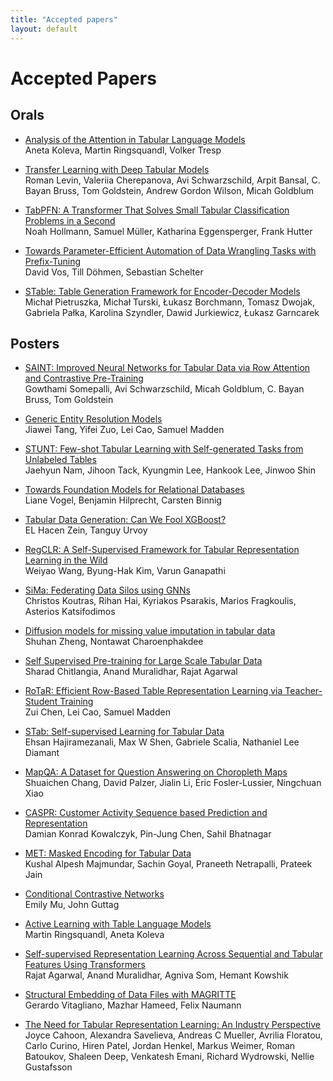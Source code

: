 ```yaml
---
title: "Accepted papers"
layout: default
---
```


# Accepted Papers

## Orals

- <a href="https://openreview.net/forum?id=-kZV-BVwISM" target="_blank">Analysis of the Attention in Tabular Language Models</a><br>
Aneta Koleva, Martin Ringsquandl, Volker Tresp

-  <a href="https://openreview.net/forum?id=FUMxFwyLQZ" target="_blank">Transfer Learning with Deep Tabular Models</a><br>
Roman Levin, Valeriia Cherepanova, Avi Schwarzschild, Arpit Bansal, C. Bayan Bruss, Tom Goldstein, Andrew Gordon Wilson, Micah Goldblum

- <a href="https://openreview.net/forum?id=eu9fVjVasr4" target="_blank">TabPFN: A Transformer That Solves Small Tabular Classification Problems in a Second</a><br>
Noah Hollmann, Samuel Müller, Katharina Eggensperger, Frank Hutter

- <a href="https://openreview.net/forum?id=8kyYJs2YkFH" target="_blank">Towards Parameter-Efficient Automation of Data Wrangling Tasks with Prefix-Tuning</a><br>
David Vos, Till Döhmen, Sebastian Schelter

- <a href="https://openreview.net/forum?id=ubmZh5wc3Da" target="_blank">STable: Table Generation Framework for Encoder-Decoder Models</a><br>
Michał Pietruszka, Michał Turski, Łukasz Borchmann, Tomasz Dwojak, Gabriela Pałka, Karolina Szyndler, Dawid Jurkiewicz, Łukasz Garncarek



## Posters

- <a href="https://openreview.net/forum?id=FiyUTAy4sB8" target="_blank">SAINT: Improved Neural Networks for Tabular Data via Row Attention and Contrastive Pre-Training</a><br>
Gowthami Somepalli, Avi Schwarzschild, Micah Goldblum, C. Bayan Bruss, Tom Goldstein

- <a href="https://openreview.net/forum?id=tRkVo1jMas" target="_blank">Generic Entity Resolution Models</a><br>
Jiawei Tang, Yifei Zuo, Lei Cao, Samuel Madden

- <a href="https://openreview.net/forum?id=UdgnVBO7MoM" target="_blank">STUNT: Few-shot Tabular Learning with Self-generated Tasks from Unlabeled Tables</a><br>
Jaehyun Nam, Jihoon Tack, Kyungmin Lee, Hankook Lee, Jinwoo Shin

- <a href="https://openreview.net/forum?id=s1KlNOQq71_" target="_blank">Towards Foundation Models for Relational Databases</a><br>
Liane Vogel, Benjamin Hilprecht, Carsten Binnig

- <a href="https://openreview.net/forum?id=tTQzJ6TJGVi" target="_blank">Tabular Data Generation: Can We Fool XGBoost?</a><br>
EL Hacen Zein, Tanguy Urvoy

- <a href="https://openreview.net/forum?id=7q_-aEdnGZw" target="_blank">RegCLR: A Self-Supervised Framework for Tabular Representation Learning in the Wild</a><br>
Weiyao Wang, Byung-Hak Kim, Varun Ganapathi

- <a href="https://openreview.net/forum?id=hjfnOPPl3og" target="_blank">SiMa: Federating Data Silos using GNNs</a><br>
Christos Koutras, Rihan Hai, Kyriakos Psarakis, Marios Fragkoulis, Asterios Katsifodimos

- <a href="https://openreview.net/forum?id=4q9kFrXC2Ae" target="_blank">Diffusion models for missing value imputation in tabular data</a><br>
Shuhan Zheng, Nontawat Charoenphakdee

- <a href="https://openreview.net/forum?id=BXP02v4tZIL" target="_blank">Self Supervised Pre-training for Large Scale Tabular Data</a><br>
Sharad Chitlangia, Anand Muralidhar, Rajat Agarwal

- <a href="https://openreview.net/forum?id=1USEPiEY3G" target="_blank">RoTaR: Efficient Row-Based Table Representation Learning via Teacher-Student Training</a><br>
Zui Chen, Lei Cao, Samuel Madden

- <a href="https://openreview.net/forum?id=EfR55bFcrcI" target="_blank">STab: Self-supervised Learning for Tabular Data</a><br>
Ehsan Hajiramezanali, Max W Shen, Gabriele Scalia, Nathaniel Lee Diamant

- <a href="https://openreview.net/forum?id=znKbVjeR0yI" target="_blank">MapQA: A Dataset for Question Answering on Choropleth Maps</a><br>
Shuaichen Chang, David Palzer, Jialin Li, Eric Fosler-Lussier, Ningchuan Xiao

- <a href="https://openreview.net/forum?id=s0ztlv6yPFc" target="_blank">CASPR: Customer Activity Sequence based Prediction and Representation</a><br>
Damian Konrad Kowalczyk, Pin-Jung Chen, Sahil Bhatnagar

- <a href="https://openreview.net/forum?id=vMHs3HR7r0A" target="_blank">MET: Masked Encoding for Tabular Data</a><br>
Kushal Alpesh Majmundar, Sachin Goyal, Praneeth Netrapalli, Prateek Jain

- <a href="https://openreview.net/forum?id=MbpMqAXAGFH" target="_blank">Conditional Contrastive Networks</a><br>
Emily Mu, John Guttag

- <a href="https://openreview.net/forum?id=b6UtkPRUivA" target="_blank">Active Learning with Table Language Models</a><br>
Martin Ringsquandl, Aneta Koleva

- <a href="https://openreview.net/forum?id=wIIJlmr1Dsk" target="_blank">Self-supervised Representation Learning Across Sequential and Tabular Features Using Transformers</a><br>
Rajat Agarwal, Anand Muralidhar, Agniva Som, Hemant Kowshik

- <a href="https://openreview.net/forum?id=iGPawgt36Wj" target="_blank">Structural Embedding of Data Files with MAGRITTE</a><br>
Gerardo Vitagliano, Mazhar Hameed, Felix Naumann

- <a href="https://openreview.net/forum?id=jk4B84qmlXJ" target="_blank">The Need for Tabular Representation Learning: An Industry Perspective</a><br>
Joyce Cahoon, Alexandra Savelieva, Andreas C Mueller, Avrilia Floratou, Carlo Curino, Hiren Patel, Jordan Henkel, Markus Weimer, Roman Batoukov, Shaleen Deep, Venkatesh Emani, Richard Wydrowski, Nellie Gustafsson
